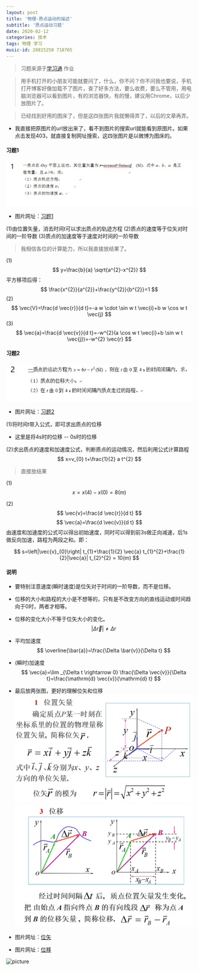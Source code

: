 ```yaml
---
layout: post
title: '物理-质点运动的描述'
subtitle: '质点运动习题'
date: 2020-02-12
categories: 技术
tags: 物理 学习
music-id: 28815250 718765
---
```


> 习题来源于[学习通](https://mooc1-1.chaoxing.com/mycourse/studentstudy?chapterId=215916877&courseId=202877706&clazzid=12368814&enc=fd0ffa09fffbc8f7c5791bb667c97186) 作业

> 用手机打开的小朋友可能就要问了，什么，你不问？你不问我也要说，手机打开博客好像加载不了图片，查了好多方法，要么收费，要么不管用，用电脑浏览器可以看到图片，有的浏览器快，有的慢，建议用Chrome，以后少放图片了。

>已经找到好用的图床了，但是这四张图片我就懒得弄了，以后的文章再弄。 

* 我直接把原图片的url放出来了，看不到图片的搜索url就能看到原图片。如果点击发现403，就直接复制网址搜索，这四张图片是以微博为图床的。

#### 习题1

![1](https://raw.githubusercontent.com/JMbaozi/Blogimg/master/one1.png)
* 图片网址：[习题1](https://wx3.sinaimg.cn/mw690/ebeef3aaly1gbtoftz4ffj20jc04o0ud.jpg)

(1)由位置矢量，消去时间t可以求出质点的轨迹方程
(2)质点的速度等于位矢对时间的一阶导数
(3)质点的加速度等于速度对时间的一阶导数

> 我相信各位的计算能力，所以我直接放结果了。

(1)
$$
y=\frac{b}{a} \sqrt{a^{2}-x^{2}}
$$
平方移项后得：
$$
\frac{x^{2}}{a^{2}}+\frac{y^{2}}{b^{2}}=1
$$
(2)
$$
\vec{V}=\frac{d \vec{r}}{d t}=-a w \cdot \sin w t \vec{i}+b w \cos w t \vec{j}
$$
(3)
$$
\vec{a}=\frac{d \vec{v}}{d t}=-w^{2}(a \cos w t \vec{i}+b \sin w t \vec{j})=-w^{2} \vec{r}
$$

#### 习题2
![2](https://raw.githubusercontent.com/JMbaozi/Blogimg/master/one2.png)
* 图片网址：[习题2](https://wx1.sinaimg.cn/mw690/ebeef3aaly1gbtoftxeeaj20gw03fa9y.jpg)

(1)将时间t带入公式，即可求出质点的位移
* 这里是将4s时的位移 -- 0s时的位移

(2)求出质点的速度和加速度公式，判断质点的运动情况，然后利用公式计算路程
$$
x=v_{0} t+\frac{1}{2} a t^{2}
$$

> 直接放结果

(1)
$$
x=x(4)-x(0)=8(m)
$$

(2)
$$
\vec{v}=\frac{d \vec{r}}{d t}
$$
$$
\vec{a}=\frac{d \vec{v}}{d t}
$$
由速度和加速度的公式可以得出初始速度，同时可以得到前3s做正向减速，后1s做反向加速，路程为两段之和。即：

$$
s=\left|\vec{v}_{0}\right| t_{1}+\frac{1}{2} \vec{a} t_{1}^{2}+\frac{1}{2}|\vec{a}| t_{2}^{2} = 10(m)
$$

#### 说明
* 要特别注意速度(瞬时速度)是位矢对于时间的一阶导数，而不是位移。
* 位移的大小和路程的大小是不想等的，只有是不改变方向的直线运动或时间趋向于0时，两者才相等。
* 位移的变化大小不等于位矢大小的变化。
$$
|\Delta \vec{r}| \neq \Delta r
$$
* 平均加速度
$$
\overline{\bar{a}}=\frac{\Delta \bar{v}}{\Delta t}
$$
* (瞬时)加速度
$$
\vec{a}=\lim _{\Delta t \rightarrow 0} \frac{\Delta \vec{v}}{\Delta t}=\frac{\mathrm{d} \vec{v}}{\mathrm{d} t}
$$

* 最后放两张图，更好的理解位矢和位移
![3](https://raw.githubusercontent.com/JMbaozi/Blogimg/master/one4.png)
![4](https://raw.githubusercontent.com/JMbaozi/Blogimg/master/one3.png)
* 图片网址：[位矢](https://wx3.sinaimg.cn/mw690/ebeef3aaly1gbtoftyuw3j20w60jmgni.jpg)
* 图片网址：[位移](https://wx4.sinaimg.cn/mw690/ebeef3aaly1gbtoftyphej20vw0m3gno.jpg)

![picture](https://photo.feicdn.cn/5e44ec286a71d6061147d565_1581577533923)